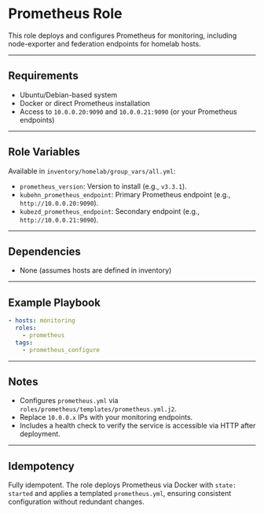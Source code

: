 # Prometheus Role

This role deploys and configures Prometheus for monitoring, including node-exporter and federation endpoints for homelab hosts.

---

## Requirements
* Ubuntu/Debian-based system
* Docker or direct Prometheus installation
* Access to `10.0.0.20:9090` and `10.0.0.21:9090` (or your Prometheus endpoints)

---

## Role Variables
Available in `inventory/homelab/group_vars/all.yml`:
- `prometheus_version`: Version to install (e.g., `v3.3.1`).
- `kubehn_prometheus_endpoint`: Primary Prometheus endpoint (e.g., `http://10.0.0.20:9090`).
- `kubezd_prometheus_endpoint`: Secondary endpoint (e.g., `http://10.0.0.21:9090`).

---

## Dependencies
- None (assumes hosts are defined in inventory)

---

## Example Playbook
```yaml
- hosts: monitoring
  roles:
    - prometheus
  tags:
    - prometheus_configure
```

---

## Notes
- Configures `prometheus.yml` via `roles/prometheus/templates/prometheus.yml.j2`.
- Replace `10.0.0.x` IPs with your monitoring endpoints.
- Includes a health check to verify the service is accessible via HTTP after deployment.
--- 

## Idempotency
Fully idempotent. The role deploys Prometheus via Docker with `state: started` and applies a templated `prometheus.yml`, ensuring consistent configuration without redundant changes.